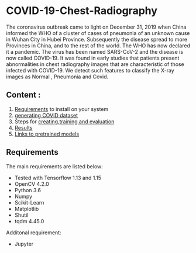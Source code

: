 # COVID-19-Chest-Radiography
The coronavirus outbreak came to light on December 31, 2019 when China informed the WHO of a cluster of cases of pneumonia of an unknown cause in Wuhan City in Hubei Province. Subsequently the disease spread to more Provinces in China, and to the rest of the world. The WHO has now declared it a pandemic. The virus has been named SARS-CoV-2 and the disease is now called COVID-19.
It was found in early studies that patients present abnormalities in chest radiography images that are characteristic of those infected with COVID-19. We detect such features to classify the X-ray images as Normal , Pneumonia and Covid.

## Content :
1. [Requirements](#requirements) to install on your system
2. [generating COVID dataset](Data/README.md)
3. Steps for [creating,training and evaluation](Codes/train_eval_inference.md)
4. [Results](#results)
5. [Links to pretrained models](docs/models.md)

## Requirements

The main requirements are listed below:

* Tested with Tensorflow 1.13 and 1.15
* OpenCV 4.2.0
* Python 3.6
* Numpy
* Scikit-Learn
* Matplotlib
* Shutil
* tqdm 4.45.0 

Additonal requirement:
* Jupyter



